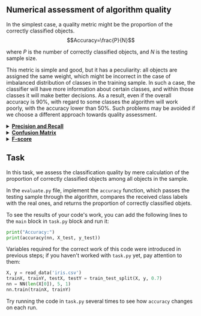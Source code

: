 <h2>Numerical assessment of algorithm quality</h2>

In the simplest case, a quality metric might be the proportion of the correctly classified objects.
$$Accuracy=\frac{P}{N}$$

where $P$ is the number of correctly classified objects, and 
$N$ is the testing sample size. 

This metric is simple and good, but it has a peculiarity: all objects are assigned the same weight, which might be incorrect
in the case of imbalanced distribution of classes in the training sample. In such a case, the classifier will have more information 
about certain classes, and within those classes it will make better decisions. As a result, even if the overall accuracy is 90%, 
with regard to some classes the algorithm will work poorly, with the accuracy lower than 50%.
Such problems may be avoided if we choose a different approach towards quality assessment.

<details>
<summary><b><a href="https://en.wikipedia.org/wiki/Precision_and_recall">Precision and Recall</a></b></summary>
<p>Precision and recall, which we have already encountered in previous lessons, are used in the assessment of most information retrieval algorithms.
They may be used both independently and as a basis for complex metrics, such as
F-score or R-Precision. Just to remind you: precision (within a class) is the proportion of objects really belonging to that class 
among all objects assigned to that class by the algorithm. Recall is the proportion of objects belonging to a class and identified by the classifier among
all objects of that class in the testing sample.</p>
</details>

<details>
<summary><b><a href="https://en.wikipedia.org/wiki/Confusion_matrix">Confusion Matrix</a></b></summary>
<p>In practice, precision and recall values are conveniently calculated with the help of the confusion matrix.
When the number of classes is relatively small (not more than 100-150), it allows visualizing
the results of the algorithm's work..</p>
<p>Confusion matrix is a matrix of order N х N, where N is the number of classes. Matrix columns represent the reality, and matrix rows
– the classifier's decisions. When an object from the testing sample is classified, the number at the intersection of the class row returned by the algorithm and the
class column the object really belongs to, increases. Consequently,
if the classifier identifies most objects correctly, the diagonal elements of the matrix will be salient.</p>
</details>

<details>
<summary><b><a href="https://en.wikipedia.org/wiki/F-score">F-score</a></b></summary>
<p>The higher the precision and recall are, the better. However, in practice, maximum precision and maximum recall cannot be achieved
simultaneously. That's why it would be good to have a metric which combines the algorithm's precision and recall. That's exactly what the
F-score is: it's a harmonic mean between precision and recall. It tends to zero if the precision or the recall
tend to zero.</p>
$$F = 2\frac{Precision * Recall}{Precision + Recall}$$
</details>

<h2>Task</h2>

In this task, we assess the classification quality by mere calculation of the proportion of correctly classified objects among all
objects in the sample.

In the `evaluate.py` file, implement the `accuracy` function, which passes the testing sample through the algorithm, compares 
the received class labels with the real ones, and returns the proportion of correctly classified objets.

To see the results of your code's work, you can add the following lines to the `main` block in `task.py` block and run it:

```python
print("Accuracy:")
print(accuracy(nn, X_test, y_test))
```
Variables required for the correct work of this code were introduced in previous steps; if you haven't worked with `task.py` yet, pay attention to them:
```python
X, y = read_data('iris.csv')
trainX, trainY, testX, testY = train_test_split(X, y, 0.7)
nn = NN(len(X[0]), 5, 1)
nn.train(trainX, trainY)
```
Try running the code in `task.py` several times to see how `accuracy` changes on each run.